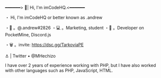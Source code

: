━━━━━━> 🤚| Hi, I'm imCodeHQ.<━━━━━━

・ Hi, I'm imCodeHQ or better known as .andrew 

・📎 。@.andrew#2826 
・💻 。Marketing, student
・🎉 。Developer on PocketMine, Discord.js

・🗑️ 。invite: https://dsc.gg/TarkoviaPE

⚓ | Twitter • @MHechizo

I have over 2 years of experience working with PHP, but I have also worked with other languages such as PHP, JavaScript, HTML.


